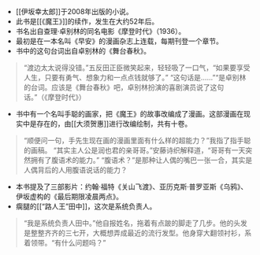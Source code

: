 - [[伊坂幸太郎]]于2008年出版的小说。
- 此书是[[《魔王》]]的续作，发生在大约52年后。
- 书名出自查理·卓别林的同名电影《摩登时代》（1936）。
- 最初是在一本名叫《早安》的漫画杂志上连载，每期刊登一个章节。
- 书中的这句台词出自卓别林的《舞台春秋》。
> “渡边太太说得没错。”五反田正臣微笑起来，轻轻吸了一口气，“如果要享受人生，只要有勇气、想象力和一点点钱就够了。”
> “这句话是……”“是卓别林的台词。应该是《舞台春秋》吧，卓别林扮演的喜剧演员说了这句话。”（《摩登时代》）

- 书中有一个名叫手聪的画家，把《魔王》的故事改编成了漫画。这部漫画在现实中是存在的，由[[大须贺惠]]进行改编绘制，共有十卷。
> “顺便问一句，手先生现在画的漫画里面有什么样的超能力？”我指了指手聪的画稿。
> “其实主人公是润也君的亲哥哥。”安藤诗织解释道，“哥哥有一天突然拥有了腹语术的能力。”
> “腹语术？”是那种让人偶的嘴巴一张一合，其实是人偶背后的人用腹语说话的能力？

- 本书提及了三部影片：约翰·福特《关山飞渡》、亚历克斯·普罗亚斯《乌鸦》、伊坂虚构的《最后期限凌晨两点》。
- 瘸腿的[[“路人王”田中]]，这次是系统负责人。
> “我是系统负责人田中。”他自报姓名，拖着有点跛的脚走了几步。他的头发是整整齐齐的三七开，大概想弄成最近的流行发型。他身穿大翻领衬衫，系着领带。“有什么问题吗？”